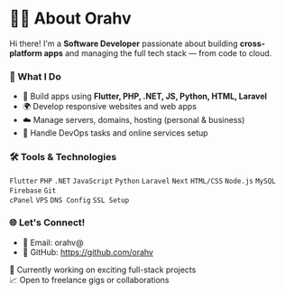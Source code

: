 # 👨‍💻 About Orahv

Hi there! I'm a **Software Developer** passionate about building **cross-platform apps** and managing the full tech stack — from code to cloud.

### 💼 What I Do
- 🚀 Build apps using **Flutter, PHP, .NET, JS, Python, HTML, Laravel**
- 🌍 Develop responsive websites and web apps
- ☁️ Manage servers, domains, hosting (personal & business)
- 🔧 Handle DevOps tasks and online services setup

### 🛠️ Tools & Technologies
`Flutter` `PHP` `.NET` `JavaScript` `Python` `Laravel`  `Next` 
`HTML/CSS` `Node.js` `MySQL` `Firebase` `Git`  
`cPanel` `VPS` `DNS Config` `SSL Setup`

### 🌐 Let's Connect!
 
- 📧 Email: orahv@
- 🐙 GitHub: https://github.com/orahv  
 
🔧 Currently working on exciting full-stack projects  
📈 Open to freelance gigs or collaborations  
